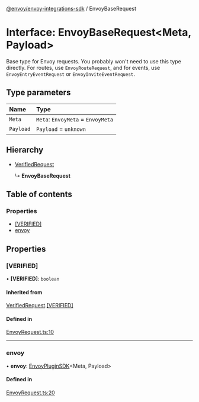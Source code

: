 [@envoy/envoy-integrations-sdk](../README.md) / EnvoyBaseRequest

# Interface: EnvoyBaseRequest<Meta, Payload\>

Base type for Envoy requests.
You probably won't need to use this type directly.
For routes, use `EnvoyRouteRequest`,
and for events, use `EnvoyEntryEventRequest` or `EnvoyInviteEventRequest`.

## Type parameters

| Name | Type |
| :------ | :------ |
| `Meta` | `Meta`: `EnvoyMeta` = `EnvoyMeta` |
| `Payload` | `Payload` = `unknown` |

## Hierarchy

- [VerifiedRequest](verifiedrequest.md)

  ↳ **EnvoyBaseRequest**

## Table of contents

### Properties

- [[VERIFIED]](envoybaserequest.md#[verified])
- [envoy](envoybaserequest.md#envoy)

## Properties

### [VERIFIED]

• **[VERIFIED]**: `boolean`

#### Inherited from

[VerifiedRequest](verifiedrequest.md).[[VERIFIED]](verifiedrequest.md#[verified])

#### Defined in

[EnvoyRequest.ts:10](https://github.com/envoy/envoy-integrations-sdk-nodejs/blob/a7acad5/src/EnvoyRequest.ts#L10)

___

### envoy

• **envoy**: [EnvoyPluginSDK](../classes/envoypluginsdk.md)<Meta, Payload\>

#### Defined in

[EnvoyRequest.ts:20](https://github.com/envoy/envoy-integrations-sdk-nodejs/blob/a7acad5/src/EnvoyRequest.ts#L20)

